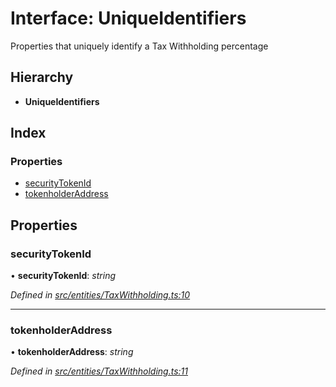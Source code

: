 # Interface: UniqueIdentifiers

Properties that uniquely identify a Tax Withholding percentage

## Hierarchy

* **UniqueIdentifiers**

## Index

### Properties

* [securityTokenId](_entities_taxwithholding_.uniqueidentifiers.md#securitytokenid)
* [tokenholderAddress](_entities_taxwithholding_.uniqueidentifiers.md#tokenholderaddress)

## Properties

###  securityTokenId

• **securityTokenId**: *string*

*Defined in [src/entities/TaxWithholding.ts:10](https://github.com/PolymathNetwork/polymath-sdk/blob/45453ad/src/entities/TaxWithholding.ts#L10)*

___

###  tokenholderAddress

• **tokenholderAddress**: *string*

*Defined in [src/entities/TaxWithholding.ts:11](https://github.com/PolymathNetwork/polymath-sdk/blob/45453ad/src/entities/TaxWithholding.ts#L11)*
